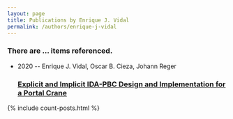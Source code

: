 ```yaml
---
layout: page
title: Publications by Enrique J. Vidal
permalink: /authors/enrique-j-vidal
---
```


<h3 id="number-posts">There are ... items referenced.</h3>
<ul class="post-list">
<li><span class='post-meta'>2020 -- Enrique J. Vidal, Oscar B. Cieza, Johann Reger</span><h3><a class='post-link' href="{{ site.baseurl }}/explicit-and-implicit-ida-pbc-design-and-implementation-for-a-portal-crane">Explicit and Implicit IDA-PBC Design and Implementation for a Portal Crane</a></h3></li>

</ul>
{% include count-posts.html %}
